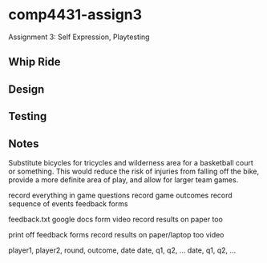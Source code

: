 comp4431-assign3
================

Assignment 3: Self Expression, Playtesting

Whip Ride
---------


Design
------


Testing
-------


Notes
-----
Substitute bicycles for tricycles and wilderness area for a basketball court or something. This would reduce the risk of injuries from falling off the bike, provide a more definite area of play, and allow for larger team games.


record everything
in game questions
record game outcomes
record sequence of events
feedback forms



feedback.txt
google docs form
video
record results on paper too

print off feedback forms
record results on paper/laptop too
video



player1, player2, round, outcome, date
date, q1, q2, ...
date, q1, q2, ...
